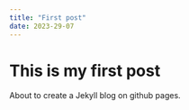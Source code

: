 ```yaml
---
title: "First post"
date: 2023-29-07
---
```


# This is my first post

About to create a Jekyll blog on github pages.
